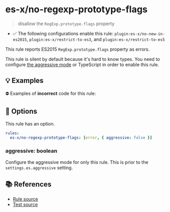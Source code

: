 # es-x/no-regexp-prototype-flags
> disallow the `RegExp.prototype.flags` property

- ✅ The following configurations enable this rule: `plugin:es-x/no-new-in-es2015`, `plugin:es-x/restrict-to-es3`, and `plugin:es-x/restrict-to-es5`

This rule reports ES2015 `RegExp.prototype.flags` property as errors.

This rule is silent by default because it's hard to know types. You need to configure [the aggressive mode](../#the-aggressive-mode) or TypeScript in order to enable this rule.

## 💡 Examples

⛔ Examples of **incorrect** code for this rule:

<eslint-playground type="bad" code="/*eslint es-x/no-regexp-prototype-flags: [error, { aggressive: true }] */
/foo/u.flags
new RegExp(pattern, flags).flags
" />

## 🔧 Options

This rule has an option.

```yml
rules:
  es-x/no-regexp-prototype-flags: [error, { aggressive: false }]
```

### aggressive: boolean

Configure the aggressive mode for only this rule.
This is prior to the `settings.es.aggressive` setting.

## 📚 References

- [Rule source](https://github.com/ota-meshi/eslint-plugin-es-x/blob/v5.0.0/lib/rules/no-regexp-prototype-flags.js)
- [Test source](https://github.com/ota-meshi/eslint-plugin-es-x/blob/v5.0.0/tests/lib/rules/no-regexp-prototype-flags.js)
